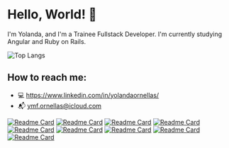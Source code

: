 # Hello, World! 👋
I'm Yolanda, and I'm a Trainee Fullstack Developer.
I'm currently studying Angular and Ruby on Rails.

![Top Langs](https://github-readme-stats.vercel.app/api/top-langs/?username=yornellas&layout=compact&theme=dark&langs_count=8)


## How to reach me:
- 💻  https://www.linkedin.com/in/yolandaornellas/
- 📬  ymf.ornellas@icloud.com

[![Readme Card](https://github-readme-stats.vercel.app/api/pin/?username=yornellas&repo=API-salas-reunioes-SpringBoot-Angular&theme=dark)](https://github.com/yornellas/API-salas-reunioes-SpringBoot-Angular)
[![Readme Card](https://github-readme-stats.vercel.app/api/pin/?username=yornellas&repo=controle-ponto-acesso-springboot-rest&theme=dark)](https://github.com/yornellas/controle-ponto-acesso-springboot-rest.git)
[![Readme Card](https://github-readme-stats.vercel.app/api/pin/?username=yornellas&repo=person-registry-API&theme=dark)](https://github.com/yornellas/person-registry-API)
[![Readme Card](https://github-readme-stats.vercel.app/api/pin/?username=yornellas&repo=demo-dao-jdbc&theme=dark)](https://github.com/yornellas/demo-dao-jdbc)
[![Readme Card](https://github-readme-stats.vercel.app/api/pin/?username=yornellas&repo=shop-order-java-composition&theme=dark)](https://github.com/yornellas/shop-order-java-composition)
[![Readme Card](https://github-readme-stats.vercel.app/api/pin/?username=yornellas&repo=cities-api&theme=dark)](https://github.com/yornellas/cities-api)
[![Readme Card](https://github-readme-stats.vercel.app/api/pin/?username=yornellas&repo=order-springboot-java&theme=dark)](https://github.com/yornellas/order-springboot-java)
[![Readme Card](https://github-readme-stats.vercel.app/api/pin/?username=yornellas&repo=estudos-HiringCoders-VTEX&theme=dark)](https://github.com/yornellas/estudos-HiringCoders-VTEX)
[![Readme Card](https://github-readme-stats.vercel.app/api/pin/?username=yornellas&repo=projeto-livraria-HiringCoders-VTEX&theme=dark)](https://github.com/yornellas/projeto-livraria-HiringCoders-VTEX.git)


<!---
yornellas/yornellas is a ✨ special ✨ repository because its `README.md` (this file) appears on your GitHub profile.
You can click the Preview link to take a look at your changes.
--->
